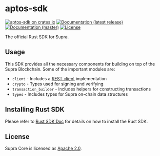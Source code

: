 # aptos-sdk

[![aptos-sdk on crates.io](https://img.shields.io/crates/v/aptos-sdk)](https://crates.io/crates/aptos-sdk)
[![Documentation (latest release)](https://docs.rs/aptos-sdk/badge.svg)](https://docs.rs/aptos-sdk/)
[![Documentation (master)](https://img.shields.io/badge/docs-master-59f)](https://aptos.github.io/aptos/aptos_sdk/)
[![License](https://img.shields.io/badge/license-Apache-green.svg)](https://github.com/aptos-labs/aptos-core/blob/main/LICENSE)

The official Rust SDK for Supra.

## Usage

This SDK provides all the necessary components for building on top of the Supra Blockchain. Some of the important modules are:

* `client` - Includes a [REST client](https://aptos.dev/nodes/aptos-api-spec#/) implementation
* `crypto` - Types used for signing and verifying
* `transaction_builder` - Includes helpers for constructing transactions
* `types` - Includes types for Supra on-chain data structures

## Installing Rust SDK
Please refer to [Rust SDK Doc](https://aptos.dev/sdks/rust-sdk/) for details on how to install the Rust SDK.

## License

Supra Core is licensed as [Apache 2.0](https://github.com/aptos-labs/aptos-core/blob/main/LICENSE).
